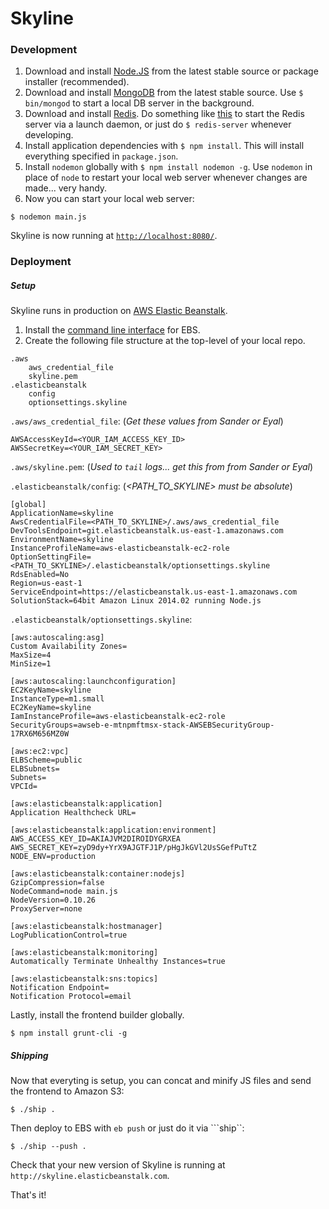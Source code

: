 # Skyline

### Development

1. Download and install [Node.JS](http://nodejs.org/download/) from the latest stable source or package installer (recommended).
2. Download and install [MongoDB](http://www.mongodb.org/downloads) from the latest stable source. Use ```$ bin/mongod``` to start a local DB server in the background.
3. Download and install [Redis](http://redis.io/download). Do something like [this](http://reistiago.wordpress.com/2011/07/23/installing-on-redis-mac-os-x/) to start the Redis server via a launch daemon, or just do ```$ redis-server``` whenever developing.
4. Install application dependencies with ```$ npm install```. This will install everything specified in ```package.json```.
5. Install ```nodemon``` globally with ```$ npm install nodemon -g```. Use ```nodemon``` in place of ```node``` to restart your local web server whenever changes are made... very handy.
5. Now you can start your local web server:

```
$ nodemon main.js
```

Skyline is now running at [```http://localhost:8080/```](http://localhost:8080/).


### Deployment

##### Setup

Skyline runs in production on [AWS Elastic Beanstalk](http://aws.amazon.com/elasticbeanstalk/).

1. Install the [command line interface](http://aws.amazon.com/code/6752709412171743) for EBS.
2. Create the following file structure at the top-level of your local repo.

```
.aws
	aws_credential_file
	skyline.pem
.elasticbeanstalk
	config
	optionsettings.skyline
```

```.aws/aws_credential_file```: (_Get these values from Sander or Eyal_)

```
AWSAccessKeyId=<YOUR_IAM_ACCESS_KEY_ID>
AWSSecretKey=<YOUR_IAM_SECRET_KEY>
```

```.aws/skyline.pem```: (_Used to ```tail``` logs... get this from from Sander or Eyal_)

```.elasticbeanstalk/config```: (_<PATH_TO_SKYLINE> must be absolute_)

```
[global]
ApplicationName=skyline
AwsCredentialFile=<PATH_TO_SKYLINE>/.aws/aws_credential_file
DevToolsEndpoint=git.elasticbeanstalk.us-east-1.amazonaws.com
EnvironmentName=skyline
InstanceProfileName=aws-elasticbeanstalk-ec2-role
OptionSettingFile=<PATH_TO_SKYLINE>/.elasticbeanstalk/optionsettings.skyline
RdsEnabled=No
Region=us-east-1
ServiceEndpoint=https://elasticbeanstalk.us-east-1.amazonaws.com
SolutionStack=64bit Amazon Linux 2014.02 running Node.js

```

```.elasticbeanstalk/optionsettings.skyline```:

```
[aws:autoscaling:asg]
Custom Availability Zones=
MaxSize=4
MinSize=1

[aws:autoscaling:launchconfiguration]
EC2KeyName=skyline
InstanceType=m1.small
EC2KeyName=skyline
IamInstanceProfile=aws-elasticbeanstalk-ec2-role
SecurityGroups=awseb-e-mtnpmftmsx-stack-AWSEBSecurityGroup-17RX6M656MZ0W

[aws:ec2:vpc]
ELBScheme=public
ELBSubnets=
Subnets=
VPCId=

[aws:elasticbeanstalk:application]
Application Healthcheck URL=

[aws:elasticbeanstalk:application:environment]
AWS_ACCESS_KEY_ID=AKIAJVM2DIROIDYGRXEA
AWS_SECRET_KEY=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
NODE_ENV=production

[aws:elasticbeanstalk:container:nodejs]
GzipCompression=false
NodeCommand=node main.js
NodeVersion=0.10.26
ProxyServer=none

[aws:elasticbeanstalk:hostmanager]
LogPublicationControl=true

[aws:elasticbeanstalk:monitoring]
Automatically Terminate Unhealthy Instances=true

[aws:elasticbeanstalk:sns:topics]
Notification Endpoint=
Notification Protocol=email

```

Lastly, install the frontend builder globally.

```
$ npm install grunt-cli -g
```

##### Shipping

Now that everyting is setup, you can concat and minify JS files and send the frontend to Amazon S3:

```
$ ./ship .
```

Then deploy to EBS with ```eb push``` or just do it via ```ship``:

```
$ ./ship --push .
```

Check that your new version of Skyline is running at ```http://skyline.elasticbeanstalk.com```.

That's it!
